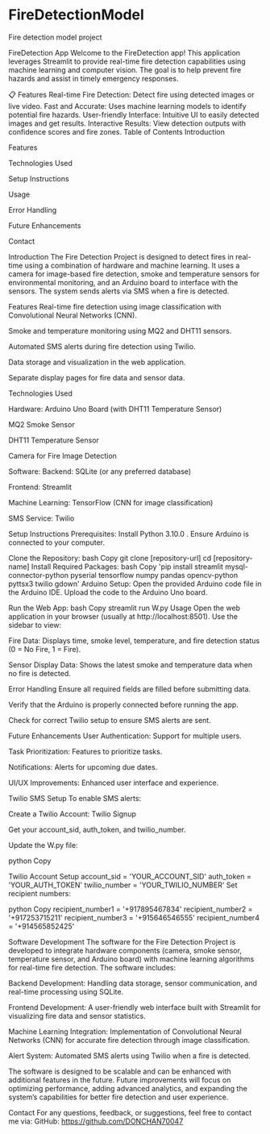 # FireDetectionModel
Fire detection model project



FireDetection App
Welcome to the FireDetection app! This application leverages Streamlit to provide real-time fire detection capabilities using machine learning and computer vision. The goal is to help prevent fire hazards and assist in timely emergency responses.

📋 Features
Real-time Fire Detection: Detect fire using detected images or live video.
Fast and Accurate: Uses machine learning models to identify potential fire hazards.
User-friendly Interface: Intuitive UI to easily detected images and get results.
Interactive Results: View detection outputs with confidence scores and fire zones.
Table of Contents
Introduction

Features

Technologies Used

Setup Instructions

Usage

Error Handling

Future Enhancements

Contact

Introduction
The Fire Detection Project is designed to detect fires in real-time using a combination of hardware and machine learning. It uses a camera for image-based fire detection, smoke and temperature sensors for environmental monitoring, and an Arduino board to interface with the sensors. The system sends alerts via SMS when a fire is detected.

Features
Real-time fire detection using image classification with Convolutional Neural Networks (CNN).

Smoke and temperature monitoring using MQ2 and DHT11 sensors.

Automated SMS alerts during fire detection using Twilio.

Data storage and visualization in the web application.

Separate display pages for fire data and sensor data.

Technologies Used

Hardware:
Arduino Uno Board (with DHT11 Temperature Sensor)

MQ2 Smoke Sensor

DHT11 Temperature Sensor

Camera for Fire Image Detection

Software:
Backend: SQLite (or any preferred database)

Frontend: Streamlit

Machine Learning: TensorFlow (CNN for image classification)

SMS Service: Twilio

Setup Instructions
Prerequisites: Install Python 3.10.0 .
Ensure Arduino is connected to your computer.

Clone the Repository: bash Copy git clone [repository-url] cd [repository-name]
Install Required Packages: bash Copy 'pip install streamlit mysql-connector-python pyserial tensorflow numpy pandas opencv-python pyttsx3 twilio gdown'
Arduino Setup: Open the provided Arduino code file in the Arduino IDE.
Upload the code to the Arduino Uno board.

Run the Web App: bash Copy streamlit run W.py Usage Open the web application in your browser (usually at http://localhost:8501).
Use the sidebar to view:

Fire Data: Displays time, smoke level, temperature, and fire detection status (0 = No Fire, 1 = Fire).

Sensor Display Data: Shows the latest smoke and temperature data when no fire is detected.

Error Handling Ensure all required fields are filled before submitting data.

Verify that the Arduino is properly connected before running the app.

Check for correct Twilio setup to ensure SMS alerts are sent.

Future Enhancements User Authentication: Support for multiple users.

Task Prioritization: Features to prioritize tasks.

Notifications: Alerts for upcoming due dates.

UI/UX Improvements: Enhanced user interface and experience.

Twilio SMS Setup
To enable SMS alerts:

Create a Twilio Account: Twilio Signup

Get your account_sid, auth_token, and twilio_number.

Update the W.py file:

python Copy

Twilio Account Setup
account_sid = 'YOUR_ACCOUNT_SID' auth_token = 'YOUR_AUTH_TOKEN' twilio_number = 'YOUR_TWILIO_NUMBER' Set recipient numbers:

python Copy recipient_number1 = '+917895467834' recipient_number2 = '+917253715211' recipient_number3 = '+915646546555' recipient_number4 = '+914565852425'

Software Development
The software for the Fire Detection Project is developed to integrate hardware components (camera, smoke sensor, temperature sensor, and Arduino board) with machine learning algorithms for real-time fire detection. The software includes:

Backend Development: Handling data storage, sensor communication, and real-time processing using SQLite.

Frontend Development: A user-friendly web interface built with Streamlit for visualizing fire data and sensor statistics.

Machine Learning Integration: Implementation of Convolutional Neural Networks (CNN) for accurate fire detection through image classification.

Alert System: Automated SMS alerts using Twilio when a fire is detected.

The software is designed to be scalable and can be enhanced with additional features in the future. Future improvements will focus on optimizing performance, adding advanced analytics, and expanding the system’s capabilities for better fire detection and user experience.

Contact
For any questions, feedback, or suggestions, feel free to contact me via: GitHub: https://github.com/DONCHAN70047
